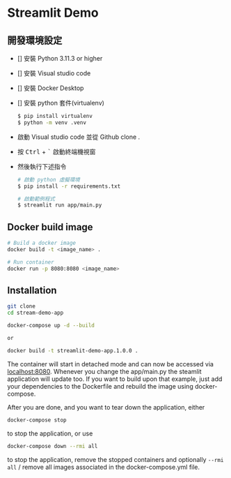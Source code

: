 # Streamlit Demo

## 開發環境設定

- [] 安裝 Python 3.11.3 or higher
- [] 安裝 Visual studio code
- [] 安裝 Docker Desktop
- [] 安裝 python 套件(virtualenv)

    ```bash
    $ pip install virtualenv
    $ python -m venv .venv
    ```

- 啟動 Visual studio code 並從 Github clone .
- 按 <kbd>Ctrl</kbd> + <kbd>`</kbd> 啟動終端機視窗
- 然後執行下述指令

    ```bash
    # 啟動 python 虛擬環境
    $ pip install -r requirements.txt

    # 啟動範例程式
    $ streamlit run app/main.py
    ```

## Docker build image

```bash
# Build a docker image 
docker build -t <image_name> .

# Run container
docker run -p 8080:8080 <image_name>
```

## Installation

```bash
git clone 
cd stream-demo-app

docker-compose up -d --build

or

docker build -t streamlit-demo-app.1.0.0 .
```

The container will start in detached mode and can now be accessed via [localhost:8080](http://localhost:8080). Whenever you change the app/main.py the steamlit application will update too. If you want to build upon that example, just add your dependencies to the Dockerfile and rebuild the image using docker-compose.

After you are done, and you want to tear down the application, either

```bash
docker-compose stop
```

to stop the application, or use

```bash
docker-compose down --rmi all
```

to stop the application, remove the stopped containers and optionally `--rmi all` / remove all images associated in the docker-compose.yml file.
